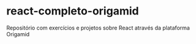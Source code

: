 # react-completo-origamid
Repositório com exercícios e projetos sobre React através da plataforma Origamid
